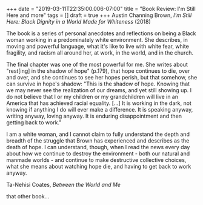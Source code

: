 +++
date = "2019-03-11T22:35:00.006-07:00"
title = "Book Review: I'm Still Here and more"
tags = []
draft = true
+++
Austin Channing Brown, *I'm Still Here: Black Dignity in a World Made for Whiteness* (2018)

The book is a series of personal anecdotes and reflections on being a Black woman working in a predominately white environment.  She describes, in moving and powerful language, what it's like to live with white fear, white fragility, and racism all around her, at work, in the world, and in the church.

The final chapter was one of the most powerful for me.  She writes about "rest[ing] in the shadow of hope" (p.179), that hope continues to die, over and over, and she continues to see her hopes perish, but that somehow, she can survive in hope's shadow: "This is the shadow of hope.  Knowing that we may never see the realization of our dreams, and yet still showing up.  I do not believe that I or my children or my grandchildren will live in an America that has achieved racial equality.  [...] It is working in the dark, not knowing if anything I do will ever make a difference.  It is speaking anyway, writing anyway, loving anyway.  It is enduring disappointment and then getting back to work."

I am a white woman, and I cannot claim to fully understand the depth and breadth of the struggle that Brown has experienced and describes as the death of hope.  I can understand, though, when I read the news every day about how we continue to destroy the environment - both our natural and manmade worlds - and continue to make destructive collective choices, what she means about watching hope die, and having to get back to work anyway.

Ta-Nehisi Coates, *Between the World and Me*

that other book...
